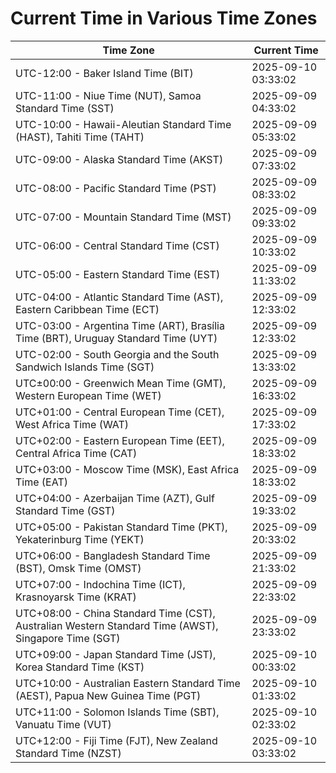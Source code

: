 # Current Time in Various Time Zones

| Time Zone | Current Time |
|-----------|--------------|
| UTC-12:00 - Baker Island Time (BIT) | 2025-09-10 03:33:02 |
| UTC-11:00 - Niue Time (NUT), Samoa Standard Time (SST) | 2025-09-09 04:33:02 |
| UTC-10:00 - Hawaii-Aleutian Standard Time (HAST), Tahiti Time (TAHT) | 2025-09-09 05:33:02 |
| UTC-09:00 - Alaska Standard Time (AKST) | 2025-09-09 07:33:02 |
| UTC-08:00 - Pacific Standard Time (PST) | 2025-09-09 08:33:02 |
| UTC-07:00 - Mountain Standard Time (MST) | 2025-09-09 09:33:02 |
| UTC-06:00 - Central Standard Time (CST) | 2025-09-09 10:33:02 |
| UTC-05:00 - Eastern Standard Time (EST) | 2025-09-09 11:33:02 |
| UTC-04:00 - Atlantic Standard Time (AST), Eastern Caribbean Time (ECT) | 2025-09-09 12:33:02 |
| UTC-03:00 - Argentina Time (ART), Brasília Time (BRT), Uruguay Standard Time (UYT) | 2025-09-09 12:33:02 |
| UTC-02:00 - South Georgia and the South Sandwich Islands Time (SGT) | 2025-09-09 13:33:02 |
| UTC±00:00 - Greenwich Mean Time (GMT), Western European Time (WET) | 2025-09-09 16:33:02 |
| UTC+01:00 - Central European Time (CET), West Africa Time (WAT) | 2025-09-09 17:33:02 |
| UTC+02:00 - Eastern European Time (EET), Central Africa Time (CAT) | 2025-09-09 18:33:02 |
| UTC+03:00 - Moscow Time (MSK), East Africa Time (EAT) | 2025-09-09 18:33:02 |
| UTC+04:00 - Azerbaijan Time (AZT), Gulf Standard Time (GST) | 2025-09-09 19:33:02 |
| UTC+05:00 - Pakistan Standard Time (PKT), Yekaterinburg Time (YEKT) | 2025-09-09 20:33:02 |
| UTC+06:00 - Bangladesh Standard Time (BST), Omsk Time (OMST) | 2025-09-09 21:33:02 |
| UTC+07:00 - Indochina Time (ICT), Krasnoyarsk Time (KRAT) | 2025-09-09 22:33:02 |
| UTC+08:00 - China Standard Time (CST), Australian Western Standard Time (AWST), Singapore Time (SGT) | 2025-09-09 23:33:02 |
| UTC+09:00 - Japan Standard Time (JST), Korea Standard Time (KST) | 2025-09-10 00:33:02 |
| UTC+10:00 - Australian Eastern Standard Time (AEST), Papua New Guinea Time (PGT) | 2025-09-10 01:33:02 |
| UTC+11:00 - Solomon Islands Time (SBT), Vanuatu Time (VUT) | 2025-09-10 02:33:02 |
| UTC+12:00 - Fiji Time (FJT), New Zealand Standard Time (NZST) | 2025-09-10 03:33:02 |
